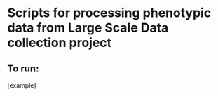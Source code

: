 # Scripts for processing phenotypic data from Large Scale Data collection project

## To run:

[example]

